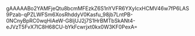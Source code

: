 gAAAAABo2YAMFjeQtu8bcmMFEzkZ6S1nYVFR6YXyIcxHCMV46w7fP6LAS9Pzab-qPZLWFSm6XosRhddyV0Kasfu_98jb7LntPB-0NCnyBpRC0wqHiAeW-G8ljUJ2j7S1HrBMTbSkANt4-eJVzT5FvX7IC8H68CU-bYkFcwrjxt0kx0W3KF0PexA=